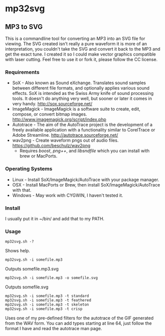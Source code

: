 # mp32svg #
## MP3 to SVG ##

This is a commandline tool for converting an MP3 into an SVG file for viewing.  The SVG created isn't really a pure waveform it is more of an interpretation, you couldn't take the SVG and convert it back to the MP3 and get the exact tune.  I created it so I could make vector graphics compatible with laser cutting.  Feel free to use it or fork it, please follow the CC license.

### Requirements ###
* SoX - Also known as Sound eXchange. Translates sound samples between different file formats, and optionally applies various sound effects. SoX is intended as the Swiss Army knife of sound processing tools. It doesn't do anything very well, but sooner or later it comes in very handy.
    http://sox.sourceforge.net/
* ImageMagick - ImageMagick is a software suite to create, edit, compose, or convert bitmap images.
    http://www.imagemagick.org/script/index.php
* Autotrace - The aim of the AutoTrace project is the development of a freely available application with a functionality similar to CorelTrace or Adobe Streamline.
    http://autotrace.sourceforge.net/
* wav2png - Create waveform pngs out of audio files.
    https://github.com/beschulz/wav2png
    * Requires *boost*, *png++*, and *libsndfile* which you can install with brew or MacPorts.

### Operating Systems ###

* Linux - Install SoX/ImageMagick/AutoTrace with your package manager.
* OSX - Install MacPorts or Brew, then install SoX/ImageMagick/AutoTrace with that.
* Windows - May work with CYGWIN, I haven't tested it.

### Install ###

I usually put it in ~/bin/ and add that to my PATH.

### Usage ###

    mp32svg.sh -?

Shows help.

    mp32svg.sh -i somefile.mp3

Outputs somefile.mp3.svg

    mp32svg.sh -i somefile.mp3 -o somefile.svg

Outputs somefile.svg

    mp32svg.sh -i somefile.mp3 -t standard
    mp32svg.sh -i somefile.mp3 -t feathered
    mp32svg.sh -i somefile.mp3 -t skeleton
    mp32svg.sh -i somefile.mp3 -t crisp
    
Uses one of my pre-defined filters for the autotrace of the GIF generated from the WAV form.  You can add types starting at line 64, just follow the format I have and read the autotrace man page.

